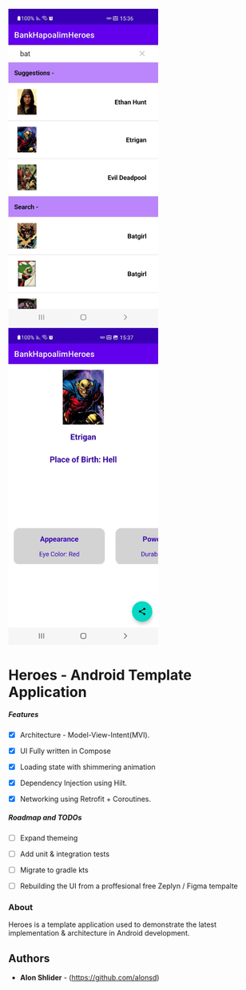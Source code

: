 <img src="https://github.com/alonsd/BankHapoalimHeroes/blob/main/main_screen.jpeg" width="300"/> <img src="https://github.com/alonsd/BankHapoalimHeroes/blob/main/hero_details_screen.jpeg" width="300"/> 

# Heroes - Android Template Application 

##### Features
- [x] Architecture - Model-View-Intent(MVI). 
- [x] UI Fully written in Compose
- [x] Loading state with shimmering animation 
- [x] Dependency Injection using Hilt.
- [x] Networking using Retrofit + Coroutines.


##### Roadmap and TODOs
- [ ] Expand themeing 
- [ ] Add unit & integration tests 
- [ ] Migrate to gradle kts
- [ ] Rebuilding the UI from a proffesional free Zeplyn / Figma tempalte 


### About

Heroes is a template application used to demonstrate the latest implementation & architecture in Android development. 


## Authors

* **Alon Shlider** - (https://github.com/alonsd)
